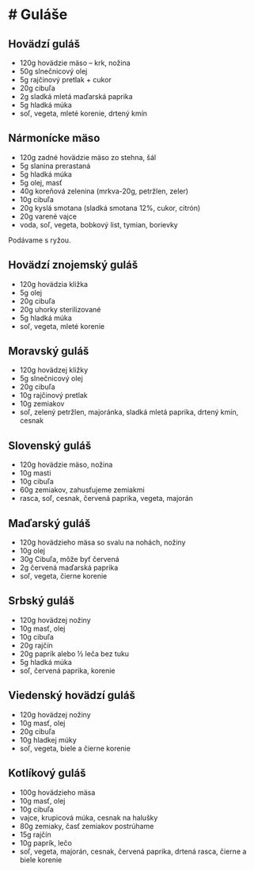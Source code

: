 # # Guláše

## Hovädzí guláš

* 120g hovädzie mäso – krk, nožina
* 50g slnečnicový olej
* 5g rajčinový pretlak + cukor
* 20g cibuľa
* 2g sladká mletá maďarská paprika
* 5g hladká múka
* soľ, vegeta, mleté korenie, drtený kmín

## Nármonícke mäso

* 120g zadné hovädzie mäso zo stehna, šál
* 5g slanina prerastaná
* 5g hladká múka
* 5g olej, masť
* 40g koreňová zelenina (mrkva-20g, petržlen, zeler)
* 10g cibuľa
* 20g kyslá smotana (sladká smotana 12%, cukor, citrón)
* 20g varené vajce
* voda, soľ, vegeta, bobkový list, tymian, borievky

Podávame s ryžou.


## Hovädzí znojemský guláš

* 120g hovädzia kližka
* 5g olej
* 20g cibuľa
* 20g uhorky sterilizované
* 5g hladká múka
* soľ, vegeta, mleté korenie

## Moravský guláš

* 120g hovädzej kližky
* 5g slnečnicový olej
* 20g cibuľa
* 10g rajčinový pretlak
* 10g zemiakov
* soľ, zelený petržlen, majoránka, sladká mletá paprika, drtený kmín, cesnak

## Slovenský guláš

* 120g hovädzie mäso, nožina
* 10g masti
* 10g cibuľa
* 60g zemiakov, zahusťujeme zemiakmi
* rasca, soľ, cesnak, červená paprika, vegeta, majorán

## Maďarský guláš

* 120g hovädzieho mäsa so svalu na nohách, nožiny
* 10g olej
* 30g Cibuľa, môže byť červená
* 2g červená maďarská paprika
* soľ, vegeta, čierne korenie

## Srbský guláš

* 120g hovädzej nožiny
* 10g masť, olej
* 10g cibuľa
* 20g rajčín
* 20g paprík alebo ½ leča bez tuku
* 5g hladká múka
* soľ, červená paprika, korenie

## Viedenský hovädzí guláš

* 120g hovädzej nožiny
* 10g masť, olej
* 20g cibuľa
* 10g hladkej múky
* soľ, vegeta, biele a čierne korenie

## Kotlíkový guláš

* 100g hovädzieho mäsa
* 10g masť, olej
* 10g cibuľa
* vajce, krupicová múka, cesnak na halušky
* 80g zemiaky, časť zemiakov postrúhame
* 15g rajčín
* 10g paprík, lečo
* soľ, vegeta, majorán, cesnak, červená paprika, drtená rasca, čierne a biele korenie

